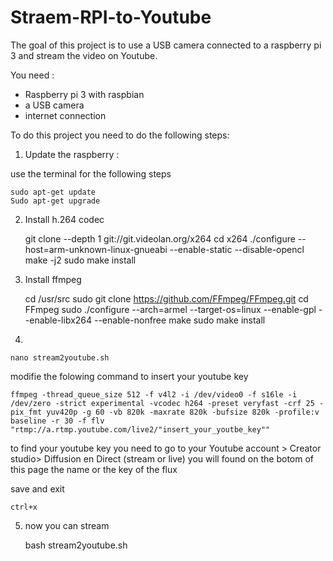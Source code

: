 # Straem-RPI-to-Youtube

The goal of this project is to use a USB camera connected to a raspberry pi 3 and stream the video on Youtube.

You need : 

- Raspberry pi 3 with raspbian
- a USB camera
- internet connection

To do this project you need to do the following steps: 

1. Update the raspberry : 

use the terminal for the following steps

	sudo apt-get update
	Sudo apt-get upgrade

2. Install h.264 codec

	git clone --depth 1 git://git.videolan.org/x264
	cd x264
	./configure --host=arm-unknown-linux-gnueabi --enable-static --disable-opencl
	make -j2
	sudo make install

3. Install ffmpeg

	cd /usr/src
	sudo git clone https://github.com/FFmpeg/FFmpeg.git
	cd FFmpeg
	sudo ./configure --arch=armel --target-os=linux --enable-gpl --enable-libx264 --enable-nonfree
	make
	sudo make install

4. 

	nano stream2youtube.sh

modifie the folowing command to insert your youtube key 

	ffmpeg -thread_queue_size 512 -f v4l2 -i /dev/video0 -f s16le -i /dev/zero -strict experimental -vcodec h264 -preset veryfast -crf 25 -pix_fmt yuv420p -g 60 -vb 820k -maxrate 820k -bufsize 820k -profile:v baseline -r 30 -f flv "rtmp://a.rtmp.youtube.com/live2/"insert_your_youtbe_key""

to find your youtube key you need to go to your Youtube account > Creator studio> Diffusion en Direct (stream or live) you will found on the botom of this page the name or the key of the flux

save and exit 
	
	ctrl+x

5. now you can stream

	bash stream2youtube.sh

